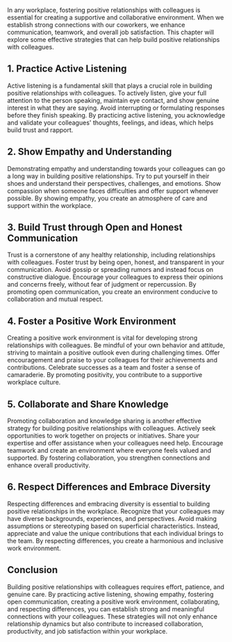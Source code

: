 
In any workplace, fostering positive relationships with colleagues is essential for creating a supportive and collaborative environment. When we establish strong connections with our coworkers, we enhance communication, teamwork, and overall job satisfaction. This chapter will explore some effective strategies that can help build positive relationships with colleagues.

## 1\. Practice Active Listening

Active listening is a fundamental skill that plays a crucial role in building positive relationships with colleagues. To actively listen, give your full attention to the person speaking, maintain eye contact, and show genuine interest in what they are saying. Avoid interrupting or formulating responses before they finish speaking. By practicing active listening, you acknowledge and validate your colleagues' thoughts, feelings, and ideas, which helps build trust and rapport.

## 2\. Show Empathy and Understanding

Demonstrating empathy and understanding towards your colleagues can go a long way in building positive relationships. Try to put yourself in their shoes and understand their perspectives, challenges, and emotions. Show compassion when someone faces difficulties and offer support whenever possible. By showing empathy, you create an atmosphere of care and support within the workplace.

## 3\. Build Trust through Open and Honest Communication

Trust is a cornerstone of any healthy relationship, including relationships with colleagues. Foster trust by being open, honest, and transparent in your communication. Avoid gossip or spreading rumors and instead focus on constructive dialogue. Encourage your colleagues to express their opinions and concerns freely, without fear of judgment or repercussion. By promoting open communication, you create an environment conducive to collaboration and mutual respect.

## 4\. Foster a Positive Work Environment

Creating a positive work environment is vital for developing strong relationships with colleagues. Be mindful of your own behavior and attitude, striving to maintain a positive outlook even during challenging times. Offer encouragement and praise to your colleagues for their achievements and contributions. Celebrate successes as a team and foster a sense of camaraderie. By promoting positivity, you contribute to a supportive workplace culture.

## 5\. Collaborate and Share Knowledge

Promoting collaboration and knowledge sharing is another effective strategy for building positive relationships with colleagues. Actively seek opportunities to work together on projects or initiatives. Share your expertise and offer assistance when your colleagues need help. Encourage teamwork and create an environment where everyone feels valued and supported. By fostering collaboration, you strengthen connections and enhance overall productivity.

## 6\. Respect Differences and Embrace Diversity

Respecting differences and embracing diversity is essential to building positive relationships in the workplace. Recognize that your colleagues may have diverse backgrounds, experiences, and perspectives. Avoid making assumptions or stereotyping based on superficial characteristics. Instead, appreciate and value the unique contributions that each individual brings to the team. By respecting differences, you create a harmonious and inclusive work environment.

## Conclusion

Building positive relationships with colleagues requires effort, patience, and genuine care. By practicing active listening, showing empathy, fostering open communication, creating a positive work environment, collaborating, and respecting differences, you can establish strong and meaningful connections with your colleagues. These strategies will not only enhance relationship dynamics but also contribute to increased collaboration, productivity, and job satisfaction within your workplace.
